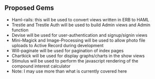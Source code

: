 ## Proposed Gems 
* Haml-rails: this will be used to convert views written in ERB to HAML
* Trestle and Trestle Auth will be used to build Admin views and Admin function
* Devise will be used for user-authentication and signup/signin views
* Mini-Magick and Image-Processing will be used to allow photo file uploads to Active Record during development
* Will-paginate will be used for pagination of index pages
* Chartkick will be used for display graphs/charts in the show views
* Stimulus will be used to perform the javascript rendering of the compound interest calculator
* Note: I may use more than what is currently covered here
